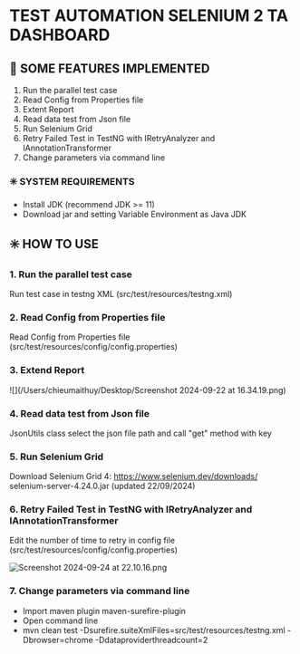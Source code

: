 # **TEST AUTOMATION SELENIUM 2 TA DASHBOARD**

## 🔆 SOME FEATURES IMPLEMENTED
1. Run the parallel test case
2. Read Config from Properties file
3. Extent Report
4. Read data test from Json file
5. Run Selenium Grid 
6. Retry Failed Test in TestNG with IRetryAnalyzer and IAnnotationTransformer
7. Change parameters via command line 

### ✳️ **SYSTEM REQUIREMENTS**

- Install JDK (recommend JDK >= 11)
- Download jar and setting Variable Environment as Java JDK

## ✳️ HOW TO USE

### 1. Run the parallel test case 

Run test case in testng XML (src/test/resources/testng.xml)

### 2. Read Config from Properties file

Read Config from Properties file  (src/test/resources/config/config.properties)

### 3. Extend Report

![](/Users/chieumaithuy/Desktop/Screenshot 2024-09-22 at 16.34.19.png)

### 4. Read data test from Json file

JsonUtils class select the json file path and call "get" method with key

### 5. Run Selenium Grid

Download Selenium Grid 4: https://www.selenium.dev/downloads/
selenium-server-4.24.0.jar (updated 22/09/2024)

### 6. Retry Failed Test in TestNG with IRetryAnalyzer and IAnnotationTransformer

Edit the number of time to retry in config file (src/test/resources/config/config.properties)

![Screenshot 2024-09-24 at 22.10.16.png](..%2F..%2F..%2F..%2F..%2F..%2F..%2Fvar%2Ffolders%2Fwh%2F3kz6sf3d1bg_v2wn03blyz_00000gn%2FT%2FTemporaryItems%2FNSIRD_screencaptureui_i7RrWa%2FScreenshot%202024-09-24%20at%2022.10.16.png)

### 7. Change parameters via command line 
* Import maven plugin maven-surefire-plugin
* Open command line
* mvn clean test -Dsurefire.suiteXmlFiles=src/test/resources/testng.xml -Dbrowser=chrome -Ddataproviderthreadcount=2



